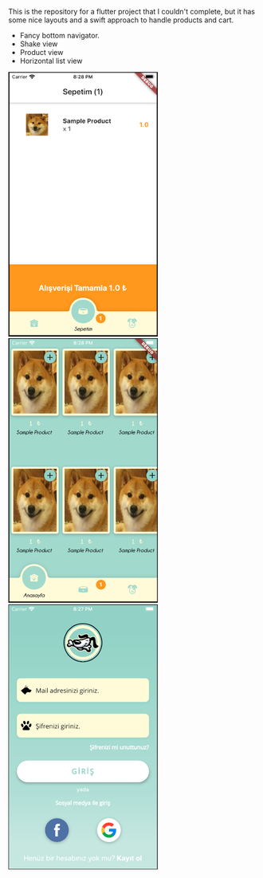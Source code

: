 This is the repository for a flutter project that I couldn't complete,
but it has some nice layouts and a swift approach to handle products and cart.

* Fancy bottom navigator.
* Shake view
* Product view
* Horizontal list view


<img src="/img/cart.png" width="300">

<img src="/img/shop.png" width="300">

<img src="/img/login.png" width="300">